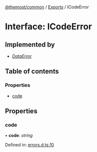 [@themost/common](../README.md) / [Exports](../modules.md) / ICodeError

# Interface: ICodeError

## Implemented by

* [*DataError*](../classes/dataerror.md)

## Table of contents

### Properties

- [code](icodeerror.md#code)

## Properties

### code

• **code**: *string*

Defined in: [errors.d.ts:10](https://github.com/themost-framework/themost-common/blob/917834f/errors.d.ts#L10)
